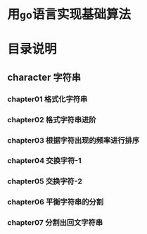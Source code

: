 # 用`go`语言实现基础算法

# 目录说明
## character 字符串
### chapter01 格式化字符串
### chapter02 格式字符串进阶
### chapter03 根据字符出现的频率进行排序
### chapter04 交换字符-1
### chapter05 交换字符-2
### chapter06 平衡字符串的分割
### chapter07 分割出回文字符串
